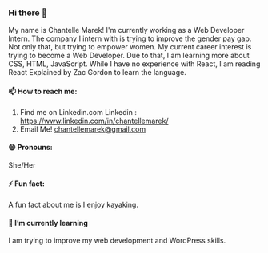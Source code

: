 ### Hi there 👋
My name is Chantelle Marek!
I'm currently working as a Web Developer Intern. The company I intern with is trying to improve the gender pay gap. Not only that, but trying to empower women. My current career interest is trying to become a Web Developer. Due to that, I am learning more about CSS, HTML, JavaScript. While I have no experience with React, I am reading React Explained by Zac Gordon to learn the language.

#### 📫 How to reach me: 
1. Find me on Linkedin.com
Linkedin : https://www.linkedin.com/in/chantellemarek/ 
2. Email Me! 
chantellemarek@gmail.com
#### 😄 Pronouns: 
She/Her
#### ⚡ Fun fact: 
A fun fact about me is I enjoy kayaking.
#### 🌱 I’m currently learning
I am trying to improve my web development and WordPress skills.

<!--
**chantellemarek/chantellemarek** is a ✨ _special_ ✨ repository because its `README.md` (this file) appears on your GitHub profile.

Here are some ideas to get you started:

- 🌱 I’m currently learning Python.
- 📫 How to reach me: 
1. Find me on Linkedin
2. Email Me
- 😄 Pronouns: She/Her
- ⚡ Fun fact: A fun fact about me is, I enjoy kayaking and fishing.
-->
